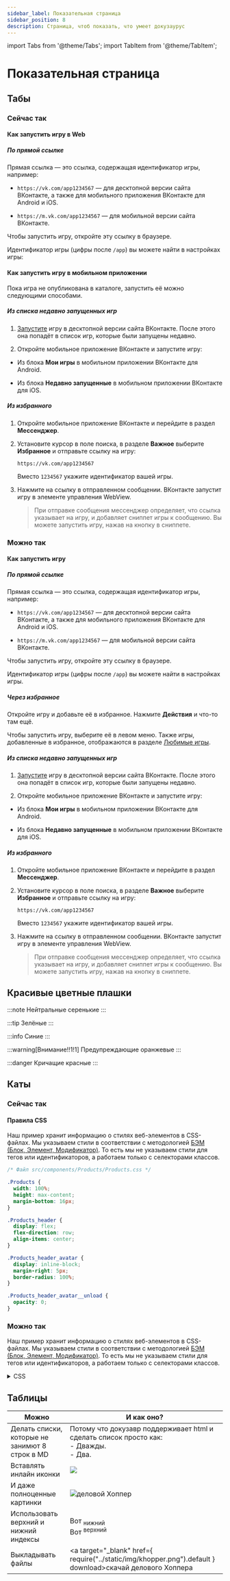 ```yaml
---
sidebar_label: Показательная страница
sidebar_position: 8
description: Страница, чтоб показать, что умеет докузаурус
---
```


import Tabs from '@theme/Tabs';
import TabItem from '@theme/TabItem';

# Показательная страница

## Табы

### Сейчас так

#### Как запустить игру в Web

##### По прямой ссылке

Прямая ссылка — это ссылка, содержащая идентификатор игры, например:

* `https://vk.com/app1234567` — для десктопной версии сайта ВКонтакте, а также для мобильного приложения ВКонтакте для Android и iOS.

* `https://m.vk.com/app1234567` — для мобильной версии сайта ВКонтакте.

Чтобы запустить игру, откройте эту ссылку в браузере.

Идентификатор игры (цифры после `/app`) вы можете найти в настройках игры:

#### Как запустить игру в мобильном приложении

Пока игра не опубликована в каталоге, запустить её можно следующими способами.

##### Из списка недавно запущенных игр

1. [Запустите](#Как%20запустить%20игру%20по%20прямой%20ссылке) игру в десктопной версии сайта ВКонтакте. После этого она попадёт в список игр, которые были запущены недавно.

1. Откройте мобильное приложение ВКонтакте и запустите игру:

* Из блока **Мои игры** в мобильном приложении ВКонтакте для Android.

* Из блока **Недавно запущенные** в мобильном приложении ВКонтакте для iOS.

##### Из избранного

1. Откройте мобильное приложение ВКонтакте и перейдите в раздел **Мессенджер**.

1. Установите курсор в поле поиска, в разделе **Важное** выберите **Избранное** и отправьте ссылку на игру:

   `https://vk.com/app1234567`

   Вместо `1234567` укажите идентификатор вашей игры.

1. Нажмите на ссылку в отправленном сообщении. ВКонтакте запустит игру в элементе управления WebView.

   > При отправке сообщения мессенджер определяет, что ссылка указывает на игру, и добавляет сниппет игры к сообщению. Вы можете запустить игру, нажав на кнопку в сниппете.

### Можно так

#### Как запустить игру

<Tabs>
<TabItem value="в Web" label="В Web" default>

##### По прямой ссылке

Прямая ссылка — это ссылка, содержащая идентификатор игры, например:

* `https://vk.com/app1234567` — для десктопной версии сайта ВКонтакте, а также для мобильного приложения ВКонтакте для Android и iOS.

* `https://m.vk.com/app1234567` — для мобильной версии сайта ВКонтакте.

Чтобы запустить игру, откройте эту ссылку в браузере.

Идентификатор игры (цифры после `/app`) вы можете найти в настройках игры.

##### Через избранное

Откройте игру и добавьте её в избранное. Нажмите **Действия** и что-то там ещё.

Чтобы запустить игру, выберите её в левом меню. Также игры, добавленные в избранное, отображаются в разделе [Любимые игры](https://vk.com/games?act=profile).

</TabItem>
<TabItem value="в мобилке" label="В мобильном приложении">

##### Из списка недавно запущенных игр

1. [Запустите](#Как%20запустить%20игру%20по%20прямой%20ссылке) игру в десктопной версии сайта ВКонтакте. После этого она попадёт в список игр, которые были запущены недавно.

1. Откройте мобильное приложение ВКонтакте и запустите игру:

* Из блока **Мои игры** в мобильном приложении ВКонтакте для Android.

* Из блока **Недавно запущенные** в мобильном приложении ВКонтакте для iOS.

##### Из избранного

1. Откройте мобильное приложение ВКонтакте и перейдите в раздел **Мессенджер**.

1. Установите курсор в поле поиска, в разделе **Важное** выберите **Избранное** и отправьте ссылку на игру:

   `https://vk.com/app1234567`

   Вместо `1234567` укажите идентификатор вашей игры.

1. Нажмите на ссылку в отправленном сообщении. ВКонтакте запустит игру в элементе управления WebView.

   > При отправке сообщения мессенджер определяет, что ссылка указывает на игру, и добавляет сниппет игры к сообщению. Вы можете запустить игру, нажав на кнопку в сниппете.

</TabItem>
</Tabs>

## Красивые цветные плашки

:::note
Нейтральные серенькие
:::

:::tip
Зелёные
:::

:::info
Синие
:::

:::warning[Внимание!!1!1]
Предупреждающие оранжевые
:::

:::danger
Кричащие красные
:::

## Каты

### Сейчас так

#### Правила CSS

Наш пример хранит информацию о стилях веб-элементов в CSS-файлах. Мы указываем стили в соответствии с методологией [БЭМ (Блок, Элемент, Модификатор)](https://ru.bem.info/methodology/css/). То есть мы не указываем стили для тегов или идентификаторов, а работаем только с селекторами классов.

```CSS
/* Файл src/components/Products/Products.css */

.Products {  
  width: 100%;
  height: max-content;
  margin-bottom: 16px;
}

.Products_header {
  display: flex;
  flex-direction: row;
  align-items: center;
}

.Products_header_avatar {
  display: inline-block;
  margin-right: 5px;
  border-radius: 100%;
}

.Products_header_avatar__unload {
  opacity: 0;
}
```

### Можно так

Наш пример хранит информацию о стилях веб-элементов в CSS-файлах. Мы указываем стили в соответствии с методологией [БЭМ (Блок, Элемент, Модификатор)](https://ru.bem.info/methodology/css/). То есть мы не указываем стили для тегов или идентификаторов, а работаем только с селекторами классов.

<details>
  <summary>CSS</summary>

```CSS
/* Файл src/components/Products/Products.css */

.Products {  
  width: 100%;
  height: max-content;
  margin-bottom: 16px;
}

.Products_header {
  display: flex;
  flex-direction: row;
  align-items: center;
}

.Products_header_avatar {
  display: inline-block;
  margin-right: 5px;
  border-radius: 100%;
}

.Products_header_avatar__unload {
  opacity: 0;
}
```
</details>

## Таблицы

| Можно | И как оно? |
|---|---|
| Делать списки, которые не занимют 8 строк в MD | Потому что докузавр поддерживает html и сделать список просто как:<br/> - Дважды. <br/> - Два. |
| Вставлять инлайн иконки | ![](../static/img/vk-short.svg) |
| И даже полноценные картинки | ![деловой Хоппер](../static/img/khopper.png) |
| Использовать верхний и нижний индексы | Вот <sub>нижний</sub><br/>Вот <sup>верхний</sup> |
| Выкладывать файлы | <a target="_blank" href={ require("../static/img/khopper.png").default } download>скачай делового Хоппера</a>|